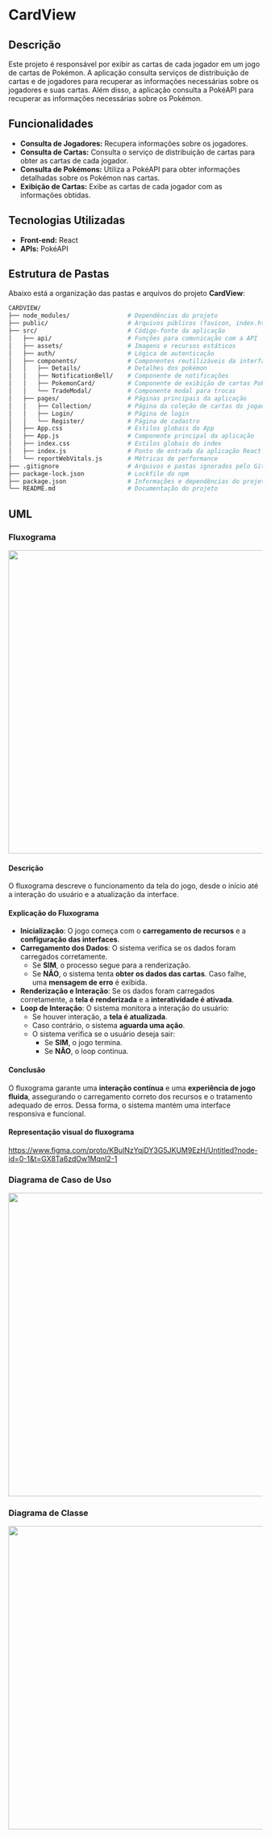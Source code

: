 # CardView

## Descrição

Este projeto é responsável por exibir as cartas de cada jogador em um jogo de cartas de Pokémon. A aplicação consulta serviços de distribuição de cartas e de jogadores para recuperar as informações necessárias sobre os jogadores e suas cartas. Além disso, a aplicação consulta a PokéAPI para recuperar as informações necessárias sobre os Pokémon.

## Funcionalidades

- **Consulta de Jogadores:** Recupera informações sobre os jogadores.
- **Consulta de Cartas:** Consulta o serviço de distribuição de cartas para obter as cartas de cada jogador.
- **Consulta de Pokémons:** Utiliza a PokéAPI para obter informações detalhadas sobre os Pokémon nas cartas.
- **Exibição de Cartas:** Exibe as cartas de cada jogador com as informações obtidas.

## Tecnologias Utilizadas
- **Front-end:** React
- **APIs:** PokéAPI

## Estrutura de Pastas

Abaixo está a organização das pastas e arquivos do projeto **CardView**:

```bash
CARDVIEW/
├── node_modules/                # Dependências do projeto
├── public/                      # Arquivos públicos (favicon, index.html, etc.)
├── src/                         # Código-fonte da aplicação
│   ├── api/                     # Funções para comunicação com a API
│   ├── assets/                  # Imagens e recursos estáticos
│   ├── auth/                    # Lógica de autenticação
│   ├── components/              # Componentes reutilizáveis da interface
│   │   ├── Details/             # Detalhes dos pokémon
│   │   ├── NotificationBell/    # Componente de notificações
│   │   ├── PokemonCard/         # Componente de exibição de cartas Pokémon
│   │   └── TradeModal/          # Componente modal para trocas
│   ├── pages/                   # Páginas principais da aplicação
│   │   ├── Collection/          # Página da coleção de cartas do jogador
│   │   ├── Login/               # Página de login
│   │   └── Register/            # Página de cadastro
│   ├── App.css                  # Estilos globais do App
│   ├── App.js                   # Componente principal da aplicação
│   ├── index.css                # Estilos globais do index
│   ├── index.js                 # Ponto de entrada da aplicação React
│   └── reportWebVitals.js       # Métricas de performance
├── .gitignore                   # Arquivos e pastas ignorados pelo Git
├── package-lock.json            # Lockfile do npm
├── package.json                 # Informações e dependências do projeto
└── README.md                    # Documentação do projeto
```

## UML
### Fluxograma
<img src="https://github.com/user-attachments/assets/d3666ccb-460c-46e1-a619-71e2740a1b9a" width="600">

#### Descrição  
O fluxograma descreve o funcionamento da tela do jogo, desde o início até a interação do usuário e a atualização da interface.

#### Explicação do Fluxograma  

- **Inicialização**: O jogo começa com o **carregamento de recursos** e a **configuração das interfaces**.  
- **Carregamento dos Dados**: O sistema verifica se os dados foram carregados corretamente.  
  - Se **SIM**, o processo segue para a renderização.  
  - Se **NÃO**, o sistema tenta **obter os dados das cartas**. Caso falhe, uma **mensagem de erro** é exibida.  
- **Renderização e Interação**: Se os dados foram carregados corretamente, a **tela é renderizada** e a **interatividade é ativada**.  
- **Loop de Interação**: O sistema monitora a interação do usuário:  
  - Se houver interação, a **tela é atualizada**.  
  - Caso contrário, o sistema **aguarda uma ação**.  
  - O sistema verifica se o usuário deseja sair:  
    - Se **SIM**, o jogo termina.  
    - Se **NÃO**, o loop continua.  

#### Conclusão  
O fluxograma garante uma **interação contínua** e uma **experiência de jogo fluida**, assegurando o carregamento correto dos recursos e o tratamento adequado de erros. Dessa forma, o sistema mantém uma interface responsiva e funcional.

#### Representação visual do fluxograma
https://www.figma.com/proto/KBulNzYqjDY3G5JKUM9EzH/Untitled?node-id=0-1&t=GX8Ta6zdOw1MqnI2-1

### Diagrama de Caso de Uso  
<img src="https://github.com/user-attachments/assets/770a2ee4-7a47-4fdd-ab09-4d591ba9e4e0" width="600">

### Diagrama de Classe  
<img src="https://github.com/user-attachments/assets/afa9c35e-a16f-4d26-a8c2-9082fcb8c101" width="600"> 
